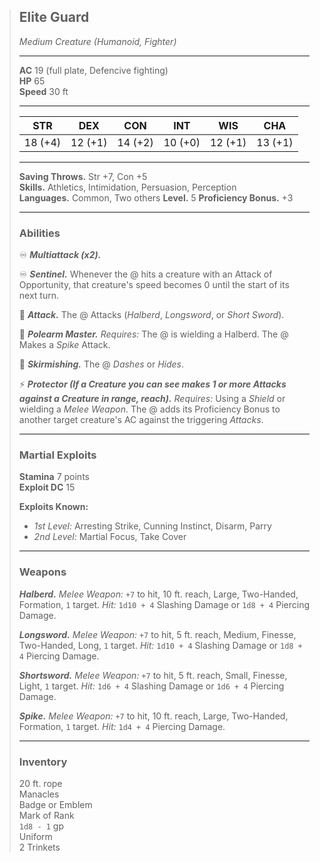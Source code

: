 > ## Elite Guard
>
> *Medium Creature (Humanoid, Fighter)*
>
> ___
>
> **AC** 19 (full plate, Defencive fighting)  
> **HP** 65  
> **Speed** 30 ft  
>
> ___
>
> |   STR   |   DEX   |   CON   |   INT   |   WIS   |   CHA   |
> | :-----: | :-----: | :-----: | :-----: | :-----: | :-----: |
> | 18 (+4) | 12 (+1) | 14 (+2) | 10 (+0) | 12 (+1) | 13 (+1) |
>
> ___
>
> **Saving Throws.** Str +7, Con +5  
> **Skills.** Athletics, Intimidation, Persuasion, Perception  
> **Languages.** Common, Two others
> **Level.** 5
> **Proficiency Bonus.** +3
>
> ___
>
> ### Abilities
>
> ♾️ ***Multiattack (x2).***
>
> ♾️ ***Sentinel.*** Whenever the @ hits a creature with an Attack of Opportunity, that creature's speed becomes 0 until the start of its next turn.
>
> 🔷 ***Attack.*** The @ Attacks (*Halberd*, *Longsword*, or *Short Sword*).
>
> 🔵 ***Polearm Master.*** *Requires:* The @ is wielding a Halberd. The @ Makes a *Spike* Attack.
>
> 🔵 ***Skirmishing.*** The @ *Dashes* or *Hides*.
>
> ⚡️ ***Protector (If a Creature you can see makes 1 or more Attacks against a Creature in range, reach).*** *Requires:* Using a *Shield* or wielding a *Melee Weapon*. The @ adds its Proficiency Bonus to another target creature's AC against the triggering *Attacks*.
>
> ___
>
> ### Martial Exploits
>
> **Stamina** 7 points  
> **Exploit DC** 15  
>
> **Exploits Known:**  
> - *1st Level:* Arresting Strike, Cunning Instinct, Disarm, Parry
> - *2nd Level:* Martial Focus, Take Cover
>
> ___
>
> ### Weapons
> ***Halberd.*** *Melee Weapon:* `+7` to hit, 10 ft. reach, Large, Two-Handed, Formation, `1` target. *Hit:* `1d10 + 4` Slashing Damage or `1d8 + 4` Piercing Damage.
>
> ***Longsword.*** *Melee Weapon:* `+7` to hit, 5 ft. reach, Medium, Finesse, Two-Handed, Long, `1` target. *Hit:* `1d10 + 4` Slashing Damage or `1d8 + 4` Piercing Damage.
>
> ***Shortsword.*** *Melee Weapon:* `+7` to hit, 5 ft. reach, Small, Finesse, Light, `1` target. *Hit:* `1d6 + 4` Slashing Damage or `1d6 + 4` Piercing Damage.
>
> ***Spike.*** *Melee Weapon:* `+7` to hit, 10 ft. reach, Large, Two-Handed, Formation, `1` target. *Hit:* `1d4 + 4` Piercing Damage.
>
> ___
>
> ### Inventory
>
> 20 ft. rope  
> Manacles  
> Badge or Emblem  
> Mark of Rank  
> `1d8 - 1` gp  
> Uniform  
> 2 Trinkets

